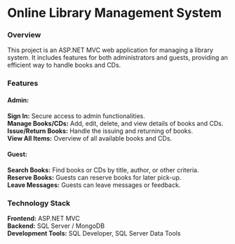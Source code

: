 <h1> Online Library Management System </h1>
<h3> Overview </h3>
<p>This project is an ASP.NET MVC web application for managing a library system. It includes features for both administrators and guests, providing an efficient way to handle books and CDs.</p>

<h3> Features </h3>
<h4> Admin: </h4>
<b>Sign In:</b> Secure access to admin functionalities.
<br>
<b>Manage Books/CDs:</b> Add, edit, delete, and view details of books and CDs.
<br>
<b>Issue/Return Books:</b> Handle the issuing and returning of books.
<br>
<b>View All Items:</b> Overview of all available books and CDs.

<h4> Guest: </h4>
<b>Search Books:</b> Find books or CDs by title, author, or other criteria.
<br>
<b>Reserve Books:</b> Guests can reserve books for later pick-up.
<br>
<b>Leave Messages:</b> Guests can leave messages or feedback.

<h3> Technology Stack </h3>
<b>Frontend:</b> ASP.NET MVC
<br>
<b>Backend:</b> SQL Server / MongoDB
<br>
<b>Development Tools:</b> SQL Developer, SQL Server Data Tools
<br>



